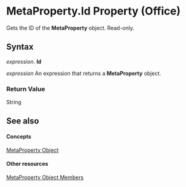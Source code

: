 
# MetaProperty.Id Property (Office)

Gets the ID of the  **MetaProperty** object. Read-only.


## Syntax

 _expression_. **Id**

 _expression_ An expression that returns a **MetaProperty** object.


### Return Value

String


## See also


#### Concepts


[MetaProperty Object](4379d183-9b80-92d8-1dd0-ac9be400e366.md)
#### Other resources


[MetaProperty Object Members](97df3875-dd87-03b8-44f6-a8804d5ee1bd.md)